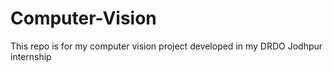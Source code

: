# Computer-Vision
 This repo is for my computer vision project developed in my DRDO Jodhpur internship
